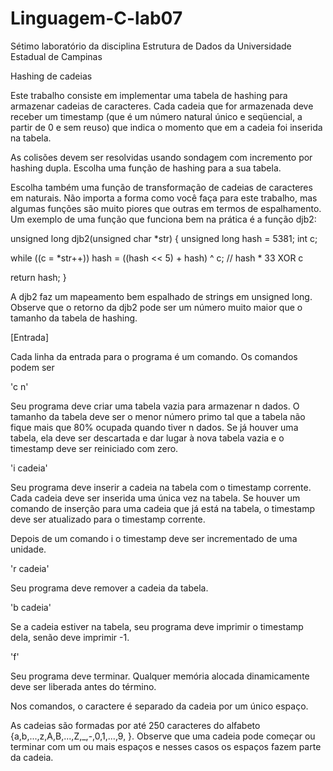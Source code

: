# Linguagem-C-lab07
Sétimo laboratório da disciplina Estrutura de Dados da Universidade Estadual de Campinas

Hashing de cadeias

Este trabalho consiste em implementar uma tabela de hashing para armazenar cadeias de caracteres. Cada cadeia que for armazenada deve receber um timestamp (que é um número natural único e seqüencial, a partir de 0 e sem reuso) que indica o momento que em a cadeia foi inserida na tabela.

As colisões devem ser resolvidas usando sondagem com incremento por hashing dupla. Escolha uma função de hashing para a sua tabela.

Escolha também uma função de transformação de cadeias de caracteres em naturais. Não importa a forma como você faça para este trabalho, mas algumas funções são muito piores que outras em termos de espalhamento. Um exemplo de uma função que funciona bem na prática é a função djb2:

unsigned long djb2(unsigned char *str) {
  unsigned long hash = 5381;
  int c;
  
  while ((c = *str++))
    hash = ((hash << 5) + hash) ^ c; // hash * 33 XOR c
  
  return hash;
}

A djb2 faz um mapeamento bem espalhado de strings em unsigned long. Observe que o retorno da djb2 pode ser um número muito maior que o tamanho da tabela de hashing.

[Entrada]

Cada linha da entrada para o programa é um comando. Os comandos podem ser

'c n'

Seu programa deve criar uma tabela vazia para armazenar n dados. O tamanho da tabela deve ser o menor número primo tal que a tabela não fique mais que 80% ocupada quando tiver n dados. Se já houver uma tabela, ela deve ser descartada e dar lugar à nova tabela vazia e o timestamp deve ser reiniciado com zero.

'i cadeia'

Seu programa deve inserir a cadeia na tabela com o timestamp corrente. Cada cadeia deve ser inserida uma única vez na tabela. Se houver um comando de inserção para uma cadeia que já está na tabela, o timestamp deve ser atualizado para o timestamp corrente.

Depois de um comando i o timestamp deve ser incrementado de uma unidade.

'r cadeia'

Seu programa deve remover a cadeia da tabela.

'b cadeia'

Se a cadeia estiver na tabela, seu programa deve imprimir o timestamp dela, senão deve imprimir -1.

'f'

Seu programa deve terminar. Qualquer memória alocada dinamicamente deve ser liberada antes do término.

Nos comandos, o caractere é separado da cadeia por um único espaço.

As cadeias são formadas por até 250 caracteres do alfabeto {a,b,...,z,A,B,...,Z,_,-,0,1,...,9, }. Observe que uma cadeia pode começar ou terminar com um ou mais espaços e nesses casos os espaços fazem parte da cadeia.

